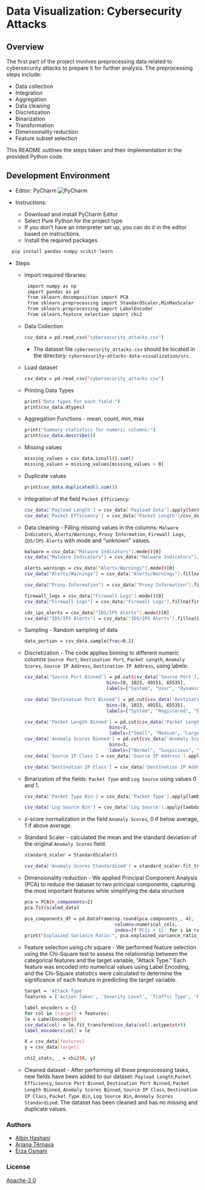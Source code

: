 
# Data Visualization: Cybersecurity Attacks

## Overview

The first part of the project involves preprocessing data related to cybersecurity attacks to prepare it for further analysis. 
The preprocessing steps include:

- Data collection
- Integration
- Aggregation
- Data cleaning
- Discretization
- Binarization
- Transformation
- Dimensionality reduction
- Feature subset selection

This README outlines the steps taken and their implementation in the provided Python code.

## Development Environment

- Editor: PyCharm
![PyCharm](https://img.shields.io/badge/-PyCharm-00B300?logo=pycharm&logoColor=white&style=for-the-badge)

- Instructions:
    - Download and install PyCharm Editor
    - Select Pure Python for the project type
    - If you don't have an interpreter set up, you can do it in the editor based on instructions.
    - Install the required packages

```bash
  pip install pandas numpy scikit-learn
```
 - Steps

   - Import required libraries:
      ```bash
       import numpy as np
       import pandas as pd
       from sklearn.decomposition import PCA
       from sklearn.preprocessing import StandardScaler,MinMaxScaler
       from sklearn.preprocessing import LabelEncoder
       from sklearn.feature_selection import chi2
      ```
    - Data Collection
      ```bash
      csv_data = pd.read_csv("cybersecurity_attacks.csv")

      ```
      - The dataset file `cybersecurity_attacks.csv` should be located in the directory: `cybersecurity-attacks-data-visualization/src`.

    - Load dataset 
      ```bash
      csv_data = pd.read_csv("cybersecurity_attacks.csv")
      ``` 
    - Printing Data Types
       ```bash
       print("Data types for each field:")
       print(csv_data.dtypes)
      ``` 
    - Aggregation Functions - mean, count, min, max
      ```bash
      print("Summary statistics for numeric columns:")
      print(csv_data.describe())
      ``` 
    - Missing values
      ```bash
      missing_values = csv_data.isnull().sum()
      missing_values = missing_values[missing_values > 0]
      ``` 
    - Duplicate values
      ```bash
      print(csv_data.duplicated().sum())
      ``` 

    - Integration of the field `Packet Efficiency`:
      ```bash
      csv_data['Payload Length'] = csv_data['Payload Data'].apply(len)
      csv_data['Packet Efficiency'] = csv_data['Packet Length']/csv_data['Payload Length']
      ``` 
    - Data cleaning - Filling missing values in the columns: `Malware Indicators`, `Alerts/Warnings`, `Proxy Information`, `Firewall Logs`, `IDS/IPS Alerts` with mode and "unknown" values.
      ```bash
      malware = csv_data["Malware Indicators"].mode()[0]
      csv_data["Malware Indicators"] = csv_data["Malware Indicators"].fillna(malware)

      alerts_warnings = csv_data["Alerts/Warnings"].mode()[0]
      csv_data["Alerts/Warnings"] = csv_data["Alerts/Warnings"].fillna(alerts_warnings)

      csv_data["Proxy Information"] = csv_data["Proxy Information"].fillna("No Proxy Information")

      firewall_logs = csv_data["Firewall Logs"].mode()[0]
      csv_data["Firewall Logs"] = csv_data["Firewall Logs"].fillna(firewall_logs)  

      ids_ips_alerts = csv_data["IDS/IPS Alerts"].mode()[0]
      csv_data["IDS/IPS Alerts"] = csv_data["IDS/IPS Alerts"].fillna(ids_ips_alerts)
      ``` 
    - Sampling - Random sampling of data
      ```bash
      data_portion = csv_data.sample(frac=0.1)
      ``` 
    - Discretization - The code applies binning to different numeric columns `Source Port`, `Destination Port`, `Packet Length`, `Anomaly Scores`, `Source IP Address`, `Destination IP Address`, using labels:
      ```bash
      csv_data['Source Port Binned'] = pd.cut(csv_data['Source Port'], 
                                    bins=[0, 1023, 49151, 65535], 
                                    labels=["System", "User", "Dynamic/Private"])

      csv_data['Destination Port Binned'] = pd.cut(csv_data['Destination Port'], 
                                    bins=[0, 1023, 49151, 65535], 
                                    labels=["System", "Registered", "Dynamic/Private"])      

      csv_data['Packet Length Binned'] = pd.cut(csv_data['Packet Length'], 
                                     bins=3, 
                                     labels=["Small", "Medium", "Large"]) 
      csv_data['Anomaly Scores Binned'] = pd.cut(csv_data['Anomaly Scores'], 
                                     bins=3, 
                                     labels=["Normal", "Suspicious", "Critical"])                                     
      csv_data['Source IP Class'] = csv_data['Source IP Address'].apply(classify_ip)

      csv_data['Destination IP Class'] = csv_data['Destination IP Address'].apply(classify_ip)
      ``` 

    - Binarization of the fields: `Packet Type` and `Log Source` using values 0 and 1.
      ```bash
      csv_data['Packet Type Bin'] = csv_data['Packet Type'].apply(lambda x: 1 if x == "Control" else 0)

      csv_data['Log Source Bin'] = csv_data['Log Source'].apply(lambda x: 1 if x == "Firewall" else 0)
      ```  

    - z-score normalization in the field `Anomaly Scores`, 0 if below average, 1 if above average.
    - Standard Scaler - calculated the mean and the standard deviation of the original `Anomaly Scores` field.
       ```bash
       standard_scaler = StandardScaler()
       
       csv_data['Anomaly Scores Standardized'] = standard_scaler.fit_transform(csv_data[['Anomaly Scores']])
      ```  
    - Dimensionality reduction - We applied Principal Component Analysis (PCA) to reduce the dataset to two principal components, capturing the most important features while simplifying the data structure
      ```bash
      pca = PCA(n_components=2)
      pca.fit(scaled_data)

      pca_components_df = pd.DataFrame(np.round(pca.components_, 4),
                                       columns=numerical_cols,
                                       index=[f'PC{i + 1}' for i in range(pca.n_components_)])
      print("Explained Variance Ratio:", pca.explained_variance_ratio_)  - the proportion of the dataset's total variance that is explained by each of the selected principal components in PCA.
      ```  
    - Feature selection using chi square - We performed feature selection using the Chi-Square test to assess the relationship between the categorical features and the target variable, "Attack Type." Each feature was encoded into numerical values using Label Encoding, and the Chi-Square statistics were calculated to determine the significance of each feature in predicting the target variable.
       ```bash
       target = 'Attack Type'
       features = ['Action Taken', 'Severity Level', 'Traffic Type', 'Protocol', 'Attack Signature', 'Geo-location Data', 'Device Information']

       label_encoders = {}
       for col in [target] + features:
       le = LabelEncoder()
       csv_data[col] = le.fit_transform(csv_data[col].astype(str))
       label_encoders[col] = le

       X = csv_data[features]
       y = csv_data[target]

       chi2_stats, _ = chi2(X, y)
      ``` 
    - Cleaned dataset - After performing all these preprocessing tasks, new fields have been added to our dataset: `Payload Length`,`Packet Efficiency`, `Source Port Binned`, `Destination Port Binned`, `Packet Length Binned`, `Anomaly Scores Binned`, `Source IP Class`, `Destination IP Class`, `Packet Type Bin`, `Log Source Bin`, `Anomaly Scores Standardized`. The dataset has been cleaned and has no missing and duplicate values.

### Authors

- [Albin Hashani](https://github.com/AlbinHashanii)
- [Arjana Tërnava](https://github.com/ArjanaaTernava)
- [Erza Osmani](https://github.com/erzaosmani)


### License

[Apache-2.0](http://www.apache.org/licenses/)

